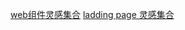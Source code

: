 [web组件灵感集合](https://www.landingfolio.com/library/all/tailwind)
[ladding page 灵感集合](https://webframe.xyz/categories/landing)